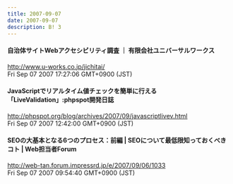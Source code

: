 ```yaml
---
title: 2007-09-07
date: 2007-09-07
description: B! 3
---
```


#### 自治体サイトWebアクセシビリティ調査 ｜ 有限会社ユニバーサルワークス
http://www.u-works.co.jp/jichitai/<br>
Fri Sep 07 2007 17:27:06 GMT+0900 (JST)<br>


#### JavaScriptでリアルタイム値チェックを簡単に行える「LiveValidation」:phpspot開発日誌
http://phpspot.org/blog/archives/2007/09/javascriptlivev.html<br>
Fri Sep 07 2007 12:42:00 GMT+0900 (JST)<br>


#### SEOの大基本となる6つのプロセス：前編 | SEOについて最低限知っておくべきコト | Web担当者Forum
http://web-tan.forum.impressrd.jp/e/2007/09/06/1033<br>
Fri Sep 07 2007 09:54:40 GMT+0900 (JST)<br>


